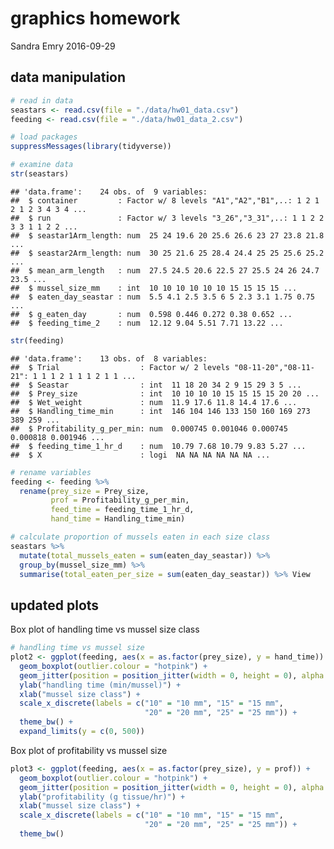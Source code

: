 graphics homework
================
Sandra Emry
2016-09-29

data manipulation
-----------------

``` r
# read in data
seastars <- read.csv(file = "./data/hw01_data.csv")
feeding <- read.csv(file = "./data/hw01_data_2.csv")

# load packages
suppressMessages(library(tidyverse))

# examine data
str(seastars)
```

    ## 'data.frame':    24 obs. of  9 variables:
    ##  $ container         : Factor w/ 8 levels "A1","A2","B1",..: 1 2 1 2 1 2 3 4 3 4 ...
    ##  $ run               : Factor w/ 3 levels "3_26","3_31",..: 1 1 2 2 3 3 1 1 2 2 ...
    ##  $ seastar1Arm_length: num  25 24 19.6 20 25.6 26.6 23 27 23.8 21.8 ...
    ##  $ seastar2Arm_length: num  30 25 21.6 25 28.4 24.4 25 25 25.6 25.2 ...
    ##  $ mean_arm_length   : num  27.5 24.5 20.6 22.5 27 25.5 24 26 24.7 23.5 ...
    ##  $ mussel_size_mm    : int  10 10 10 10 10 10 15 15 15 15 ...
    ##  $ eaten_day_seastar : num  5.5 4.1 2.5 3.5 6 5 2.3 3.1 1.75 0.75 ...
    ##  $ g_eaten_day       : num  0.598 0.446 0.272 0.38 0.652 ...
    ##  $ feeding_time_2    : num  12.12 9.04 5.51 7.71 13.22 ...

``` r
str(feeding)
```

    ## 'data.frame':    13 obs. of  8 variables:
    ##  $ Trial                  : Factor w/ 2 levels "08-11-20","08-11-21": 1 1 1 2 1 1 1 2 1 1 ...
    ##  $ Seastar                : int  11 18 20 34 2 9 15 29 3 5 ...
    ##  $ Prey_size              : int  10 10 10 10 15 15 15 15 20 20 ...
    ##  $ Wet_weight             : num  11.9 17.6 11.8 14.4 17.6 ...
    ##  $ Handling_time_min      : int  146 104 146 133 150 160 169 273 389 259 ...
    ##  $ Profitability_g_per_min: num  0.000745 0.001046 0.000745 0.000818 0.001946 ...
    ##  $ feeding_time_1_hr_d    : num  10.79 7.68 10.79 9.83 5.27 ...
    ##  $ X                      : logi  NA NA NA NA NA NA ...

``` r
# rename variables
feeding <- feeding %>% 
  rename(prey_size = Prey_size, 
         prof = Profitability_g_per_min,
         feed_time = feeding_time_1_hr_d, 
         hand_time = Handling_time_min) 

# calculate proportion of mussels eaten in each size class
seastars %>% 
  mutate(total_mussels_eaten = sum(eaten_day_seastar)) %>% 
  group_by(mussel_size_mm) %>% 
  summarise(total_eaten_per_size = sum(eaten_day_seastar)) %>% View
```

updated plots
-------------

Box plot of handling time vs mussel size class

``` r
# handling time vs mussel size 
plot2 <- ggplot(feeding, aes(x = as.factor(prey_size), y = hand_time)) + 
  geom_boxplot(outlier.colour = "hotpink") +
  geom_jitter(position = position_jitter(width = 0, height = 0), alpha = 1/2) + 
  ylab("handling time (min/mussel)") +
  xlab("mussel size class") +
  scale_x_discrete(labels = c("10" = "10 mm", "15" = "15 mm",
                              "20" = "20 mm", "25" = "25 mm")) +
  theme_bw() +
  expand_limits(y = c(0, 500))
```

Box plot of profitability vs mussel size

``` r
plot3 <- ggplot(feeding, aes(x = as.factor(prey_size), y = prof)) + 
  geom_boxplot(outlier.colour = "hotpink") + 
  geom_jitter(position = position_jitter(width = 0, height = 0), alpha = 1/2) + 
  ylab("profitability (g tissue/hr)") + 
  xlab("mussel size class") + 
  scale_x_discrete(labels = c("10" = "10 mm", "15" = "15 mm",
                              "20" = "20 mm", "25" = "25 mm")) +
  theme_bw()
```

